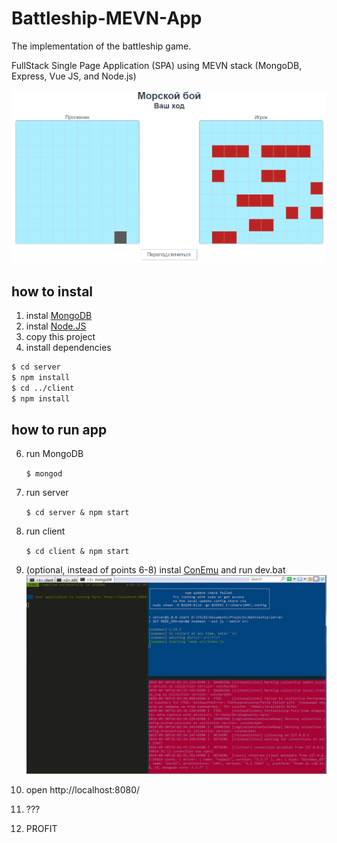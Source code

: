 # Battleship-MEVN-App

The implementation of the battleship game.

FullStack Single Page Application (SPA) using MEVN stack (MongoDB, Express, Vue JS, and Node.js)

![](./images/Screenshot.png)

## how to instal
1. instal [MongoDB](https://www.mongodb.com/download-center/community)
2. instal [Node.JS](https://nodejs.org/en/)
3. copy this project
5. install dependencies
``` bash
$ cd server
$ npm install
$ cd ../client
$ npm install
``` 

## how to run app
6. run MongoDB 
    
    `$ mongod`
    
7. run server
    
    `$ cd server & npm start`
    
8. run client
    
    `$ cd client & npm start`
    
9. (optional, instead of points 6-8) instal [ConEmu](http://conemu.ru/ru/) and run dev.bat
![](./images/ConEmuTabs.png)
10. open http://localhost:8080/
11. ???
12. PROFIT
